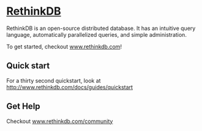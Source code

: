 [RethinkDB](http://www.rethinkdb.com)
=================

RethinkDB is an open-source distributed database. It has an intuitive
query language, automatically parallelized queries, and simple
administration.

To get started, checkout www.rethinkdb.com!

Quick start
-----------

For a thirty second quickstart, look at http://www.rethinkdb.com/docs/guides/quickstart

Get Help
--------

Checkout www.rethinkdb.com/community

